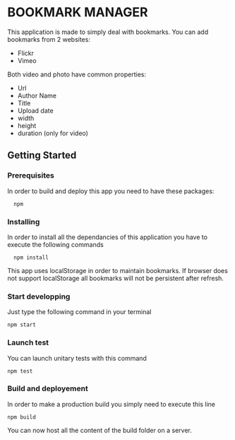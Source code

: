 # BOOKMARK MANAGER

This application is made to simply deal with bookmarks. You can add bookmarks from 2 websites:
* Flickr 
* Vimeo

Both video and photo have common properties:
* Url
* Author Name
* Title
* Upload date
* width
* height
* duration (only for video)

## Getting Started

### Prerequisites

In order to build and deploy this app you need to have these packages:

```shell
  npm
```

### Installing

In order to install all the dependancies of this application you have to execute the following commands

```shell
  npm install
```

This app uses localStorage in order to maintain bookmarks. If browser does not support localStorage all bookmarks will not be persistent after refresh.

### Start developping

Just type the following command in your terminal

```shell
npm start
```

### Launch test

You can launch unitary tests with this command

```shell
npm test
```

### Build and deployement

In order to make a production build you simply need to execute this line

```shell
npm build
```

You can now host all the content of the build folder on a server.

